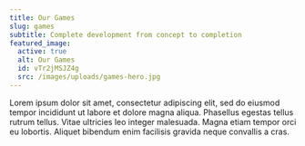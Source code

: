```yaml
---
title: Our Games
slug: games
subtitle: Complete development from concept to completion
featured_image:
  active: true
  alt: Our Games
  id: vTr2jMSJZ4g
  src: /images/uploads/games-hero.jpg
---
```

Lorem ipsum dolor sit amet, consectetur adipiscing elit, sed do eiusmod tempor incididunt ut labore et dolore magna aliqua. Phasellus egestas tellus rutrum tellus. Vitae ultricies leo integer malesuada. Magna etiam tempor orci eu lobortis. Aliquet bibendum enim facilisis gravida neque convallis a cras.

